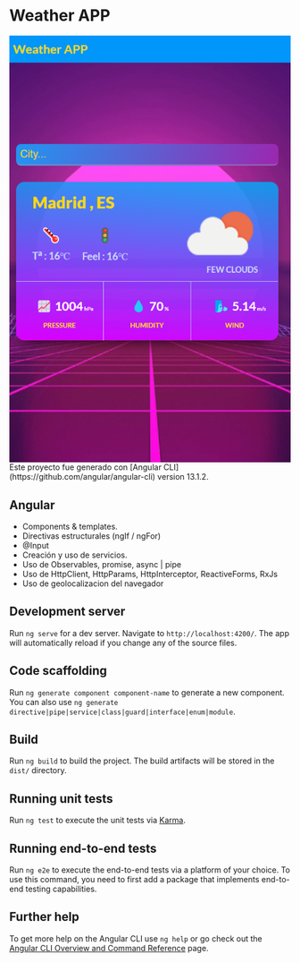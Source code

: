 # Weather APP

<img align="center" src="/assets/images/normal.png">
Este proyecto fue generado con [Angular CLI](https://github.com/angular/angular-cli) version 13.1.2.

## Angular
- Components & templates.
- Directivas estructurales (ngIf / ngFor)
- @Input 
- Creación y uso de servicios. 
- Uso de Observables, promise, async | pipe
- Uso de HttpClient, HttpParams, HttpInterceptor, ReactiveForms, RxJs
- Uso de geolocalizacion del navegador

## Development server

Run `ng serve` for a dev server. Navigate to `http://localhost:4200/`. The app will automatically reload if you change any of the source files.

## Code scaffolding

Run `ng generate component component-name` to generate a new component. You can also use `ng generate directive|pipe|service|class|guard|interface|enum|module`.

## Build

Run `ng build` to build the project. The build artifacts will be stored in the `dist/` directory.

## Running unit tests

Run `ng test` to execute the unit tests via [Karma](https://karma-runner.github.io).

## Running end-to-end tests

Run `ng e2e` to execute the end-to-end tests via a platform of your choice. To use this command, you need to first add a package that implements end-to-end testing capabilities.

## Further help

To get more help on the Angular CLI use `ng help` or go check out the [Angular CLI Overview and Command Reference](https://angular.io/cli) page.
